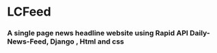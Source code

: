 # LCFeed
<h3>A single page news headline website using Rapid API Daily-News-Feed, Django , Html and css</h3> 
